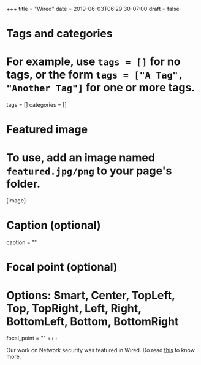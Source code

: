+++
title = "Wired"
date = 2019-06-03T06:29:30-07:00
draft = false

# Tags and categories
# For example, use `tags = []` for no tags, or the form `tags = ["A Tag", "Another Tag"]` for one or more tags.
tags = []
categories = []

# Featured image
# To use, add an image named `featured.jpg/png` to your page's folder. 
[image]
  # Caption (optional)
  caption = ""

  # Focal point (optional)
  # Options: Smart, Center, TopLeft, Top, TopRight, Left, Right, BottomLeft, Bottom, BottomRight
  focal_point = ""
+++

Our work on Network security was featured in Wired. Do read [this](https://www.wired.com/story/netflix-interactive-bandersnatch-hackers-choices/) to know more.
